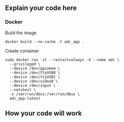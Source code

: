 ## Explain your code here


### Docker

Build the image
```
docker build --no-cache -t adc_app .
```

Create container

```
sudo docker run -it --restart=always -d --name adc \
  --privileged \
  --device /dev/gpiomem \
  --device /dev/ttyUSB0 \
  --device /dev/ttyUSB1 \
  --device /dev/video0 \
  --device /dev/input \
  --net=host \
  -v /var/run/dbus:/var/run/dbus \
  adc_app:latest
  ```


## How your code will work